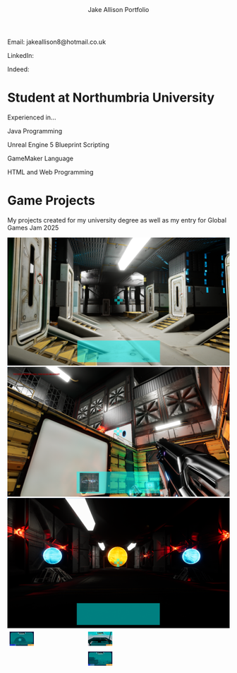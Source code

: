 <html>
<head>
<header>Jake Allison Portfolio</header>
<link rel="stylesheet" href="https://raw.githubusercontent.com/JakeA2004/Game-Projects/refs/heads/main/style.css">  
<style>
.column {
  float: left;
  width: 33.33%;
  padding: 5px;
}

.row::after {
  content: "";
  clear: both;
  display: table;
}
h1{
  color
}
</style>
</head>
<body>
<p>Email: jakeallison8@hotmail.co.uk</p>
<p>LinkedIn:</p>
<p>Indeed:</p>
  
<h1>Student at Northumbria University</h1>

<p>Experienced in...</p>
<p>Java Programming</p>
<p>Unreal Engine 5 Blueprint Scripting </p>
<p>GameMaker Language</p>
<p>HTML and Web Programming</p>

<h1>Game Projects</h1>
<p>My projects created for my university degree as well as my entry for Global Games Jam 2025</p>

<div class="image-row">
  <img src="LC1.png" alt="LC02">
  <img src="LC2.png" alt="LC02">
  <img src="LC3.png" alt="LC02">
</div>
<div class="row">
  <div class="column">
    <img src="MW01.png" alt="Snow" style="width:33%">
  </div>
  <div class="column">
    <img src="MW02.png" alt="Forest" style="width:33%">
  </div>
  <div class="column">
    <img src="MW03.png" alt="Mountains" style="width:33%">
  </div>
</div>


</body>
</html>

